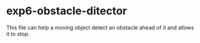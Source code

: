 # exp6-obstacle-ditector
This file can help a moving object detect an obstacle ahead of it and allows it to stop.
